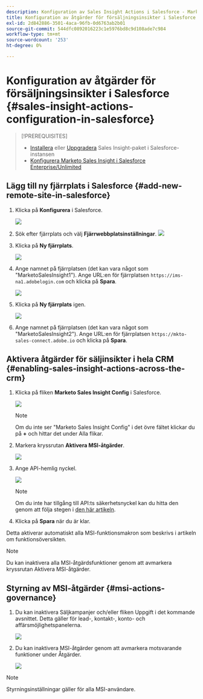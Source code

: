 ```yaml
---
description: Konfiguration av Sales Insight Actions i Salesforce - Marketo Docs - produktdokumentation
title: Konfiguration av åtgärder för försäljningsinsikter i Salesforce
exl-id: 2d842886-3501-4aca-96fb-0d6763ab2b01
source-git-commit: 544dfc0892016223c1e5976bd8c9d108ade7c984
workflow-type: tm+mt
source-wordcount: '253'
ht-degree: 0%

---
```


# Konfiguration av åtgärder för försäljningsinsikter i Salesforce {#sales-insight-actions-configuration-in-salesforce}

>[!PREREQUISITES]
>
>* [Installera](/help/marketo/product-docs/marketo-sales-insight/msi-for-salesforce/installation/install-marketo-sales-insight-package-in-salesforce-appexchange.md) eller [Uppgradera](/help/marketo/product-docs/marketo-sales-insight/msi-for-salesforce/upgrading/upgrading-your-msi-package.md) Sales Insight-paket i Salesforce-instansen
>* [Konfigurera Marketo Sales Insight i Salesforce Enterprise/Unlimited](/help/marketo/product-docs/marketo-sales-insight/msi-for-salesforce/configuration/configure-marketo-sales-insight-in-salesforce-enterprise-unlimited.md)

## Lägg till ny fjärrplats i Salesforce {#add-new-remote-site-in-salesforce}

1. Klicka på **Konfigurera** i Salesforce.

   ![](assets/msi-actions-configuration-in-salesforce-1.png)

1. Sök efter fjärrplats och välj **Fjärrwebbplatsinställningar**.
   ![](assets/msi-actions-configuration-in-salesforce-2.png)

1. Klicka på **Ny fjärrplats**.

   ![](assets/msi-actions-configuration-in-salesforce-3.png)

1. Ange namnet på fjärrplatsen (det kan vara något som &quot;MarketoSalesInsight1&quot;). Ange URL:en för fjärrplatsen `https://ims-na1.adobelogin.com` och klicka på **Spara**.

   ![](assets/msi-actions-configuration-in-salesforce-4.png)

1. Klicka på **Ny fjärrplats** igen.

   ![](assets/msi-actions-configuration-in-salesforce-4a.png)

1. Ange namnet på fjärrplatsen (det kan vara något som &quot;MarketoSalesInsight2&quot;). Ange URL:en för fjärrplatsen `https://mkto-sales-connect.adobe.io` och klicka på **Spara**.

## Aktivera åtgärder för säljinsikter i hela CRM {#enabling-sales-insight-actions-across-the-crm}

1. Klicka på fliken **Marketo Sales Insight Config** i Salesforce.

   ![](assets/msi-actions-configuration-in-salesforce-5.png)

   >[!NOTE]
   >
   >Om du inte ser &quot;Marketo Sales Insight Config&quot; i det övre fältet klickar du på **+** och hittar det under Alla flikar.

1. Markera kryssrutan **Aktivera MSI-åtgärder**.

   ![](assets/msi-actions-configuration-in-salesforce-6.png)

1. Ange API-hemlig nyckel.

   ![](assets/msi-actions-configuration-in-salesforce-7.png)

   >[!NOTE]
   >
   >Om du inte har tillgång till API:ts säkerhetsnyckel kan du hitta den genom att följa stegen i [den här artikeln](/help/marketo/product-docs/marketo-sales-insight/msi-for-salesforce/configuration/configure-marketo-sales-insight-in-salesforce-enterprise-unlimited.md).

1. Klicka på **Spara** när du är klar.

Detta aktiverar automatiskt alla MSI-funktionsmakron som beskrivs i artikeln om funktionsöversikten.

>[!NOTE]
>
>Du kan inaktivera alla MSI-åtgärdsfunktioner genom att avmarkera kryssrutan Aktivera MSI-åtgärder.

## Styrning av MSI-åtgärder {#msi-actions-governance}

1. Du kan inaktivera Säljkampanjer och/eller fliken Uppgift i det kommande avsnittet. Detta gäller för lead-, kontakt-, konto- och affärsmöjlighetspanelerna.

   ![](assets/msi-actions-configuration-in-salesforce-8.png)

1. Du kan inaktivera MSI-åtgärder genom att avmarkera motsvarande funktioner under Åtgärder.

   ![](assets/msi-actions-configuration-in-salesforce-9.png)

>[!NOTE]
>
>Styrningsinställningar gäller för alla MSI-användare.
